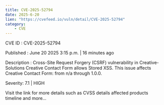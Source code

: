 ```yaml
---
title: CVE-2025-52794
date: 2025-6-20
lien: "https://cvefeed.io/vuln/detail/CVE-2025-52794"
category:
    - CVE
---
```


CVE ID : CVE-2025-52794

Published :  June 20
2025
3:15 p.m. | 16 minutes ago

Description : Cross-Site Request Forgery (CSRF) vulnerability in Creative-Solutions Creative Contact Form allows Stored XSS. This issue affects Creative Contact Form: from n/a through 1.0.0.

Severity: 7.1 | HIGH

Visit the link for more details
such as CVSS details
affected products
timeline
and more...
